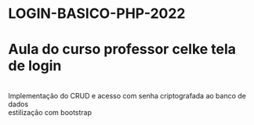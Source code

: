 # LOGIN-BASICO-PHP-2022
<h1>Aula do curso professor celke tela de login</h1> <br>
Implementação do CRUD e acesso com senha criptografada ao banco de dados<br>
estilização com bootstrap<br> <br>
